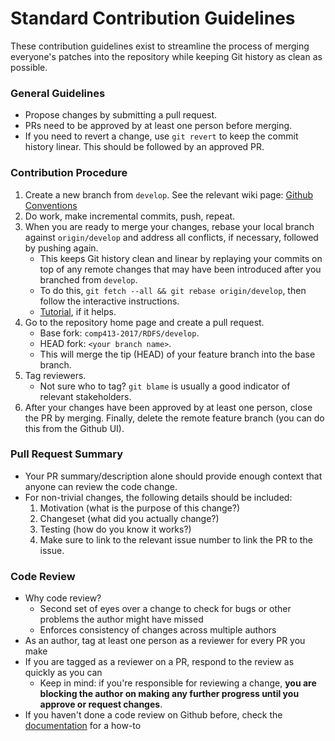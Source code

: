 # Standard Contribution Guidelines

These contribution guidelines exist to streamline the process of merging everyone's patches into the repository while keeping Git history as clean as possible.

### General Guidelines

* Propose changes by submitting a pull request.
* PRs need to be approved by at least one person before merging.
* If you need to revert a change, use `git revert` to keep the commit history linear. This should be followed by an approved PR.

### Contribution Procedure

1. Create a new branch from `develop`. See the relevant wiki page: [Github Conventions](https://github.com/comp413-2017/RDFS/wiki/Github-Conventions)
2. Do work, make incremental commits, push, repeat.
3. When you are ready to merge your changes, rebase your local branch against `origin/develop` and address all conflicts, if necessary, followed by pushing again.
    * This keeps Git history clean and linear by replaying your commits on top of any remote changes that may have been introduced after you branched from `develop`.
    * To do this, `git fetch --all && git rebase origin/develop`, then follow the interactive instructions.
    * [Tutorial](https://www.atlassian.com/git/tutorials/rewriting-history/git-rebase), if it helps.
3. Go to the repository home page and create a pull request.
    * Base fork: `comp413-2017/RDFS/develop`.
    * HEAD fork: `<your branch name>`.
    * This will merge the tip (HEAD) of your feature branch into the base branch.
4. Tag reviewers.
    * Not sure who to tag? `git blame` is usually a good indicator of relevant stakeholders.
5. After your changes have been approved by at least one person, close the PR by merging. Finally, delete the remote feature branch (you can do this from the Github UI).

### Pull Request Summary

* Your PR summary/description alone should provide enough context that anyone can review the code change.
* For non-trivial changes, the following details should be included:
    1. Motivation (what is the purpose of this change?)
    2. Changeset (what did you actually change?)
    3. Testing (how do you know it works?)
    4. Make sure to link to the relevant issue number to link the PR to the issue.

### Code Review

* Why code review?
    * Second set of eyes over a change to check for bugs or other problems the author might have missed
    * Enforces consistency of changes across multiple authors
* As an author, tag at least one person as a reviewer for every PR you make
* If you are tagged as a reviewer on a PR, respond to the review as quickly as you can
    * Keep in mind: if you're responsible for reviewing a change, **you are blocking the author on making any further progress until you approve or request changes**.
* If you haven't done a code review on Github before, check the [documentation](https://help.github.com/articles/about-pull-request-reviews/) for a how-to
